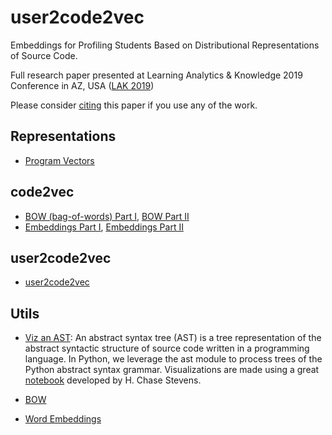 # user2code2vec

Embeddings for Profiling Students Based on Distributional Representations of Source Code. 

Full research paper presented at Learning Analytics & Knowledge 2019 Conference in AZ, USA ([LAK 2019](https://lak19.solaresearch.org/))

Please consider [citing](data/citations/azcona2019user2code2vec.md) this paper if you use any of the work.

## Representations

* [Program Vectors][vectors]

## code2vec

* [BOW (bag-of-words) Part I][bow_first], [BOW Part II][bow_second]
* [Embeddings Part I][emb_f], [Embeddings Part II][emb_s]

## user2code2vec

* [user2code2vec][user2code2vec]

## Utils

* [Viz an AST][viz]: An abstract syntax tree (AST) is a tree representation of the abstract syntactic structure of source code written in a programming language. In Python, we leverage the ast module to process trees of the Python abstract syntax grammar. Visualizations are made using a great [notebook](https://github.com/hchasestevens/show_ast) developed by H. Chase Stevens.

* [BOW][emb_example]
* [Word Embeddings][emb_example]

[vectors]: notebooks/Program%20Vectors.ipynb
[bow_first]: notebooks/code2vec%20BOW.ipynb
[bow_second]: notebooks/code2vec%20BOW%20(Train%20%26%20Score).ipynb
[emb_f]: notebooks/code2vec%20Embeddings.ipynb
[emb_s]: notebooks/code2vec%20Embeddings%20II.ipynb
[user2code2vec]: notebooks/user2code2vec.ipynb
[viz]: notebooks/Visualize%20an%20AST.ipynb
[emb_example]: notebooks/Word%20Embeddings%20Example.ipynb
[bow_example]: notebooks/BOW%20Example.ipynb
